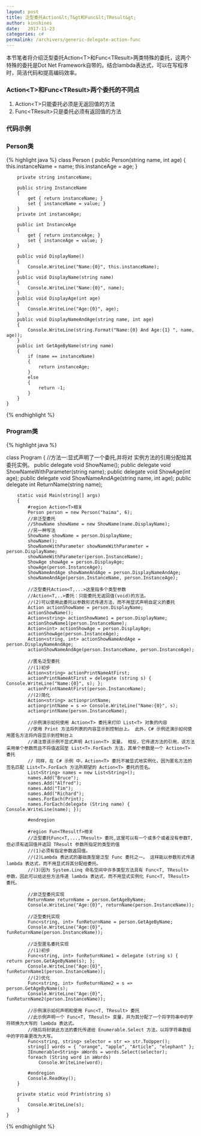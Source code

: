 ```yaml
---
layout: post
title: 泛型委托Action&lt;T&gt和Func&lt;TResult&gt;
author: kinshines
date:   2017-11-23
categories: c#
permalink: /archivers/generic-delegate-action-func
---
```


<p class="lead">本节笔者将介绍泛型委托Action&lt;T&gt;和Func&lt;TResult&gt;两类特殊的委托，这两个特殊的委托是Dot Net Framework自带的。结合lambda表达式，可以在写程序时，简洁代码和提高编码效率。</p>

### Action\<T\>和Func\<TResult\>两个委托的不同点
1. Action\<T\>只能委托必须是无返回值的方法
2. Func\<TResult\>只是委托必须有返回值的方法

### 代码示例
### Person类
{% highlight java %}
class Person
    {
        public Person(string name, int age)
        {
            this.instanceName = name;
            this.instanceAge = age;
        }

        private string instanceName;

        public string InstanceName
        {
            get { return instanceName; }
            set { instanceName = value; }
        }
        private int instanceAge;

        public int InstanceAge
        {
            get { return instanceAge; }
            set { instanceAge = value; }
        }

        public void DisplayName()
        {
            Console.WriteLine("Name:{0}", this.instanceName);
        }
        public void DisplayName(string name)
        {
            Console.WriteLine("Name:{0}", name);
        }
        public void DisplayAge(int age)
        {
            Console.WriteLine("Age:{0}", age);
        }
        public void DisplayNameAndAge(string name, int age)
        {
            Console.WriteLine(string.Format("Name:{0} And Age:{1} ", name, age));
        }
        public int GetAgeByName(string name)
        {
            if (name == instanceName)
            {
                return instanceAge;
            }
            else
            {
                return -1;
            }
        }
    }
{% endhighlight %}

### Program类

{% highlight java %}

class Program
    {
        //方法一:显式声明了一个委托,并将对 实例方法的引用分配给其委托实例。
        public delegate void ShowName();
        public delegate void ShowNameWithParameter(string name);
        public delegate void ShowAge(int age);
        public delegate void ShowNameAndAge(string name, int age);
        public delegate int ReturnName(string name);

        static void Main(string[] args)
        {
            #region Action<T>相关
            Person person = new Person("haima", 6);
            //非泛型委托
            //ShowName showName = new ShowName(name.DisplayName);
            //另一种写法
            ShowName showName = person.DisplayName;
            showName();
            ShowNameWithParameter showNameWithParameter = person.DisplayName;
            showNameWithParameter(person.InstanceName);
            ShowAge showAge = person.DisplayAge;
            showAge(person.InstanceAge);
            ShowNameAndAge showNameAndAge = person.DisplayNameAndAge;
            showNameAndAge(person.InstanceName, person.InstanceAge);

            //泛型委托Action<T,...>这里指多个类型参数
            //Action<T,..>委托：只能委托无返回值(void)的方法。
            //(2)可以使用此委托以参数形式传递方法，而不用显式声明自定义的委托 
            Action actionShowName = person.DisplayName;
            actionShowName();
            Action<string> actionShowName1 = person.DisplayName;
            actionShowName1(person.InstanceName);
            Action<int> actionShowAge = person.DisplayAge;
            actionShowAge(person.InstanceAge);
            Action<string, int> actionShowNameAndAge = person.DisplayNameAndAge;
            actionShowNameAndAge(person.InstanceName, person.InstanceAge);

            //匿名泛型委托
            //(1)初步
            Action<string> actionPrintNameAtFirst;
            actionPrintNameAtFirst = delegate (string s) { Console.WriteLine("Name:{0}", s); };
            actionPrintNameAtFirst(person.InstanceName);
            //(2)简化
            Action<string> actionprintName;
            actionprintName = s => Console.WriteLine("Name:{0}", s);
            actionprintName(person.InstanceName);

            //示例演示如何使用 Action<T> 委托来打印 List<T> 对象的内容
            //使用 Print 方法将列表的内容显示到控制台上。 此外，C# 示例还演示如何使用匿名方法将内容显示到控制台上
            //请注意该示例不显式声明 Action<T> 变量。 相反，它传递方法的引用，该方法采用单个参数而且不将值返回至 List<T>.ForEach 方法，其单个参数是一个 Action<T> 委托
            // 同样，在 C# 示例 中，Action<T> 委托不被显式地实例化，因为匿名方法的签名匹配 List<T>.ForEach 方法所期望的 Action<T> 委托的签名。
            List<String> names = new List<String>();
            names.Add("Bruce");
            names.Add("Alfred");
            names.Add("Tim");
            names.Add("Richard");
            names.ForEach(Print);
            names.ForEach(delegate (String name) { Console.WriteLine(name); });

            #endregion

            #region Fun<TResultf>相关
            //泛型委托Func<T,...,TResult> 委托,这里可以有一个或多个或者没有参数T,但必须有返回值并返回 TResult 参数所指定的类型的值
            //(1)必须有指定参数返回值。
            //(2)Lambda 表达式的基础类型是泛型 Func 委托之一。 这样能以参数形式传递 lambda 表达式，而不用显式将其分配给委托。
            //(3)因为 System.Linq 命名空间中许多类型方法具有 Func<T, TResult> 参数，因此可以给这些方法传递 lambda 表达式，而不用显式实例化 Func<T, TResult> 委托。

            //非泛型委托实现
            ReturnName returnName = person.GetAgeByName;
            Console.WriteLine("Age:{0}", returnName(person.InstanceName));

            //泛型委托实现
            Func<string, int> funReturnName = person.GetAgeByName;
            Console.WriteLine("Age:{0}", funReturnName(person.InstanceName));

            //泛型匿名委托实现
            //(1)初步
            Func<string, int> funReturnName1 = delegate (string s) { return person.GetAgeByName(s); };
            Console.WriteLine("Age:{0}", funReturnName1(person.InstanceName));
            //(2)优化
            Func<string, int> funReturnName2 = s => person.GetAgeByName(s);
            Console.WriteLine("Age:{0}", funReturnName2(person.InstanceName));

            //示例演示如何声明和使用 Func<T, TResult> 委托
            //此示例声明一个 Func<T, TResult> 变量，并为其分配了一个将字符串中的字符转换为大写的 lambda 表达式。
            //随后将封装此方法的委托传递给 Enumerable.Select 方法，以将字符串数组中的字符串更改为大写。 
            Func<string, string> selector = str => str.ToUpper();
            string[] words = { "orange", "apple", "Article", "elephant" };
            IEnumerable<String> aWords = words.Select(selector);
            foreach (String word in aWords)
                Console.WriteLine(word);

            #endregion
            Console.ReadKey();
        }

        private static void Print(string s)
        {
            Console.WriteLine(s);
        }
    }

{% endhighlight %}